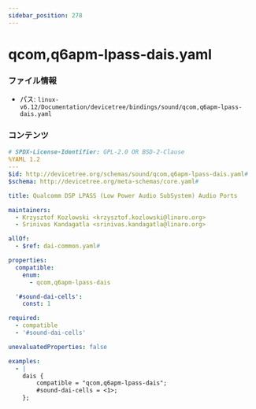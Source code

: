 ```yaml
---
sidebar_position: 278
---
```

# qcom,q6apm-lpass-dais.yaml

### ファイル情報

- パス: `linux-v6.12/Documentation/devicetree/bindings/sound/qcom,q6apm-lpass-dais.yaml`

### コンテンツ

```yaml
# SPDX-License-Identifier: GPL-2.0 OR BSD-2-Clause
%YAML 1.2
---
$id: http://devicetree.org/schemas/sound/qcom,q6apm-lpass-dais.yaml#
$schema: http://devicetree.org/meta-schemas/core.yaml#

title: Qualcomm DSP LPASS (Low Power Audio SubSystem) Audio Ports

maintainers:
  - Krzysztof Kozlowski <krzysztof.kozlowski@linaro.org>
  - Srinivas Kandagatla <srinivas.kandagatla@linaro.org>

allOf:
  - $ref: dai-common.yaml#

properties:
  compatible:
    enum:
      - qcom,q6apm-lpass-dais

  '#sound-dai-cells':
    const: 1

required:
  - compatible
  - '#sound-dai-cells'

unevaluatedProperties: false

examples:
  - |
    dais {
        compatible = "qcom,q6apm-lpass-dais";
        #sound-dai-cells = <1>;
    };

```
